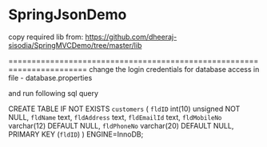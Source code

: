 SpringJsonDemo
==============
copy required lib from:
https://github.com/dheeraj-sisodia/SpringMVCDemo/tree/master/lib

=======================================================================
change the login credentials for database access in file - database.properties

and run following sql query


CREATE TABLE IF NOT EXISTS `customers` (
  `fldID` int(10) unsigned NOT NULL,
  `fldName` text,
  `fldAddress` text,
  `fldEmailId` text,
  `fldMobileNo` varchar(12) DEFAULT NULL,
  `fldPhoneNo` varchar(20) DEFAULT NULL,
  PRIMARY KEY (`fldID`)
) ENGINE=InnoDB;
